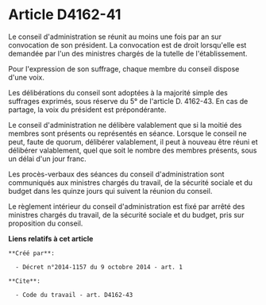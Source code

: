 # Article D4162-41

Le conseil d'administration se réunit au moins une fois par an sur convocation de son président. La convocation est de droit
lorsqu'elle est demandée par l'un des ministres chargés de la tutelle de l'établissement. 

Pour l'expression de son suffrage, chaque membre du conseil dispose d'une voix. 

Les délibérations du conseil sont adoptées à la majorité simple des suffrages exprimés, sous réserve du 5° de l'article D.
4162-43. En cas de partage, la voix du président est prépondérante. 

Le conseil d'administration ne délibère valablement que si la moitié des membres sont présents ou représentés en séance.
Lorsque le conseil ne peut, faute de quorum, délibérer valablement, il peut à nouveau être réuni et délibérer valablement,
quel que soit le nombre des membres présents, sous un délai d'un jour franc. 

Les procès-verbaux des séances du conseil d'administration sont communiqués aux ministres chargés du travail, de la sécurité
sociale et du budget dans les quinze jours qui suivent la réunion du conseil. 

Le règlement intérieur du conseil d'administration est fixé par arrêté des ministres chargés du travail, de la sécurité
sociale et du budget, pris sur proposition du conseil.

**Liens relatifs à cet article**

	**Créé par**:

	  - Décret n°2014-1157 du 9 octobre 2014 - art. 1

	**Cite**:

	  - Code du travail - art. D4162-43
